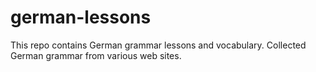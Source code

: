 # german-lessons
This repo contains German grammar lessons and vocabulary. 
Collected German grammar from various web sites.
